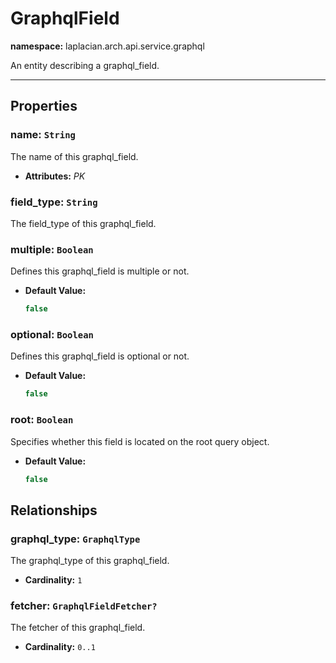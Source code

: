 # **GraphqlField**
**namespace:** laplacian.arch.api.service.graphql

An entity describing a graphql_field.



---

## Properties

### name: `String`
The name of this graphql_field.
- **Attributes:** *PK*

### field_type: `String`
The field_type of this graphql_field.

### multiple: `Boolean`
Defines this graphql_field is multiple or not.
- **Default Value:**
  ```kotlin
  false
  ```

### optional: `Boolean`
Defines this graphql_field is optional or not.
- **Default Value:**
  ```kotlin
  false
  ```

### root: `Boolean`
Specifies whether this field is located on the root query object.

- **Default Value:**
  ```kotlin
  false
  ```

## Relationships

### graphql_type: `GraphqlType`
The graphql_type of this graphql_field.
- **Cardinality:** `1`

### fetcher: `GraphqlFieldFetcher?`
The fetcher of this graphql_field.
- **Cardinality:** `0..1`